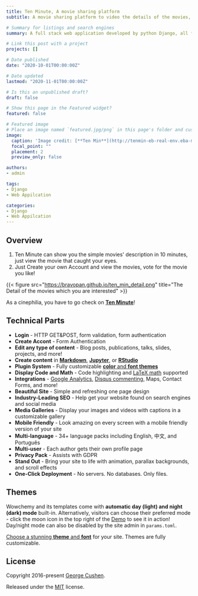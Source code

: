 ```yaml
---
title: Ten Minute, A movie sharing platform
subtitle: A movie sharing platform to video the details of the movies, you can view the same videos by your favourite topic, and you can vote for the video you like.

# Summary for listings and search engines
summary: A full stack web application developed by python Django, all functions are implemented by MTC design pattern.

# Link this post with a project
projects: []

# Date published
date: "2020-10-01T00:00:00Z"

# Date updated
lastmod: "2020-11-01T00:00:00Z"

# Is this an unpublished draft?
draft: false

# Show this page in the Featured widget?
featured: false

# Featured image
# Place an image named `featured.jpg/png` in this page's folder and customize its options here.
image:
  caption: 'Image credit: [**Ten Min**](http://tenmin-eb-real-env.eba-mzrnikmw.us-west-2.elasticbeanstalk.com/)'
  focal_point: ""
  placement: 2
  preview_only: false

authors:
- admin

tags:
- Django
- Web Appilcation

categories:
- Django
- Web Appilcation
---
```


## Overview

1. Ten Minute can show you the simple movies' description in 10 minutes, just view the movie that caught your eyes.
2. Just Create your own Account and view the movies, vote for the movie you like!

{{< figure src="https://bravopan.github.io/ten_min_detail.png" title="The Detail of the movies which you are interested" >}}

<!-- ## What we have

- 👉 [**Create a new Account**](https://wowchemy.com/templates/)
- 📚 [**Personalize your site**](https://wowchemy.com/docs/)
- 💬 [Chat with the **Wowchemy community**](https://discord.gg/z8wNYzb) or [**Hugo community**](https://discourse.gohugo.io)
- 🐦 Twitter: [@wowchemy](https://twitter.com/wowchemy) [@GeorgeCushen](https://twitter.com/GeorgeCushen) [#MadeWithWowchemy](https://twitter.com/search?q=(%23MadeWithWowchemy%20OR%20%23MadeWithAcademic)&src=typed_query)
- 💡 [Request a **feature** or report a **bug** for _Wowchemy_](https://github.com/wowchemy/wowchemy-hugo-modules/issues)
- ⬆️ **Updating Wowchemy?** View the [Update Guide](https://wowchemy.com/docs/guide/update/) and [Release Notes](https://wowchemy.com/updates/) -->

<!-- ## Crowd-funded open-source software

To help us develop this template and software sustainably under the MIT license, we ask all individuals and businesses that use it to help support its ongoing maintenance and development via sponsorship. -->

<!-- ### [❤️ Click here to become a sponsor and help support Wowchemy's future ❤️](https://wowchemy.com/plans/) -->

As a cinephilia, you have to go check on **[Ten Minute](http://tenmin-eb-real-env.eba-mzrnikmw.us-west-2.elasticbeanstalk.com/)**!

<!-- ## Ecosystem

* **[Hugo Academic CLI](https://github.com/wowchemy/hugo-academic-cli):** Automatically import publications from BibTeX -->

<!-- ## Inspiration

[Check out the latest **demo**](https://academic-demo.netlify.com/) of what you'll get in less than 10 minutes, or [view the **showcase**](https://wowchemy.com/user-stories/) of personal, project, and business sites. -->

## Technical Parts

- **Login** - HTTP GET&POST, form validation, form authentication
- **Create Accont** - Form Authentication
- **Edit any type of content** - Blog posts, publications, talks, slides, projects, and more!
- **Create content** in [**Markdown**](https://wowchemy.com/docs/writing-markdown-latex/), [**Jupyter**](https://wowchemy.com/docs/import/jupyter/), or [**RStudio**](https://wowchemy.com/docs/install-locally/)
- **Plugin System** - Fully customizable [**color** and **font themes**](https://wowchemy.com/docs/customization/)
- **Display Code and Math** - Code highlighting and [LaTeX math](https://en.wikibooks.org/wiki/LaTeX/Mathematics) supported
- **Integrations** - [Google Analytics](https://analytics.google.com), [Disqus commenting](https://disqus.com), Maps, Contact Forms, and more!
- **Beautiful Site** - Simple and refreshing one page design
- **Industry-Leading SEO** - Help get your website found on search engines and social media
- **Media Galleries** - Display your images and videos with captions in a customizable gallery
- **Mobile Friendly** - Look amazing on every screen with a mobile friendly version of your site
- **Multi-language** - 34+ language packs including English, 中文, and Português
- **Multi-user** - Each author gets their own profile page
- **Privacy Pack** - Assists with GDPR
- **Stand Out** - Bring your site to life with animation, parallax backgrounds, and scroll effects
- **One-Click Deployment** - No servers. No databases. Only files.

## Themes

Wowchemy and its templates come with **automatic day (light) and night (dark) mode** built-in. Alternatively, visitors can choose their preferred mode - click the moon icon in the top right of the [Demo](https://academic-demo.netlify.com/) to see it in action! Day/night mode can also be disabled by the site admin in `params.toml`.

[Choose a stunning **theme** and **font**](https://wowchemy.com/docs/customization) for your site. Themes are fully customizable.

## License

Copyright 2016-present [George Cushen](https://georgecushen.com).

Released under the [MIT](https://github.com/wowchemy/wowchemy-hugo-modules/blob/master/LICENSE.md) license.
